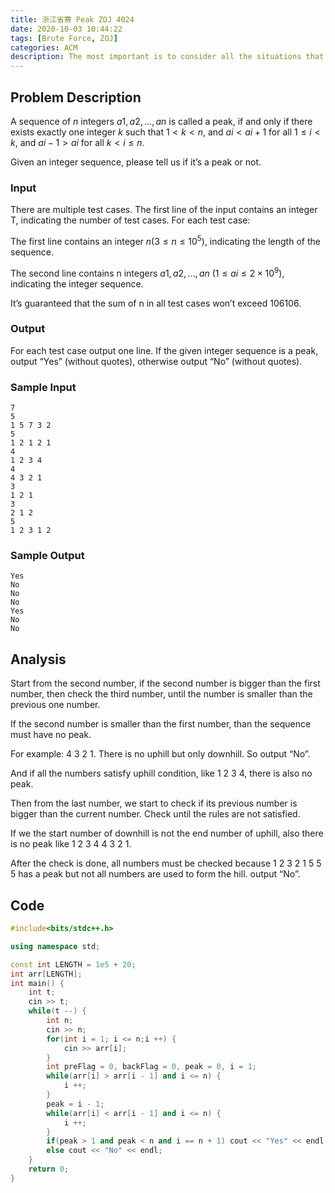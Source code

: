 ```yaml
---
title: 浙江省赛 Peak ZOJ 4024
date: 2020-10-03 10:44:22
tags: [Brute Force, ZOJ]
categories: ACM
description: The most important is to consider all the situations that doesn't make a peak.
---
```


## Problem Description

A sequence of *n* integers $a1,a2,…,an$ is called a peak, if and only if there exists exactly one integer *k* such that $1<k<n$, and $ai<ai+1$ for all $1≤i<k$, and $ai−1>ai$ for all $k<i≤n$.

Given an integer sequence, please tell us if it’s a peak or not.

### Input

There are multiple test cases. The first line of the input contains an integer T, indicating the number of test cases. For each test case:

The first line contains an integer $n (3≤n≤10^5)$, indicating the length of the sequence.

The second line contains n integers $a1,a2,…,an$ $(1≤ai≤2×10^9)$, indicating the integer sequence.

It’s guaranteed that the sum of n in all test cases won’t exceed 106106.

### Output

For each test case output one line. If the given integer sequence is a peak, output “Yes” (without quotes), otherwise output “No” (without quotes).

### Sample Input

```
7
5
1 5 7 3 2
5
1 2 1 2 1
4
1 2 3 4
4
4 3 2 1
3
1 2 1
3
2 1 2
5
1 2 3 1 2
```

### Sample Output

```
Yes
No
No
No
Yes
No
No
```

## Analysis

Start from the second number, if the second number is bigger than the first number, then check the third number, until the number is smaller than the previous one number.

If the second number is smaller than the first number, than the sequence must have no peak.

For example: 4 3 2 1. There is no uphill but only downhill. So output “No”.

And if all the numbers satisfy uphill condition, like 1 2 3 4, there is also no peak.

Then from the last number, we start to check if its previous number is bigger than the current number. Check until the rules are not satisfied.

If we the start number of downhill is not the end number of uphill, also there is no peak like 1 2 3 4 4 3 2 1.

After the check is done, all numbers must be checked because 1 2 3 2 1 5 5 5 has a peak but not all numbers are used to form the hill. output “No”.

## Code

```c++
#include<bits/stdc++.h>

using namespace std;

const int LENGTH = 1e5 + 20;
int arr[LENGTH];
int main() {
    int t;
    cin >> t;
    while(t --) {
        int n;
        cin >> n;
        for(int i = 1; i <= n;i ++) {
            cin >> arr[i];
        }
        int preFlag = 0, backFlag = 0, peak = 0, i = 1;
        while(arr[i] > arr[i - 1] and i <= n) {
            i ++;
        }
        peak = i - 1;
        while(arr[i] < arr[i - 1] and i <= n) {
            i ++;
        }
        if(peak > 1 and peak < n and i == n + 1) cout << "Yes" << endl;
        else cout << "No" << endl;
    }
    return 0;
}
```